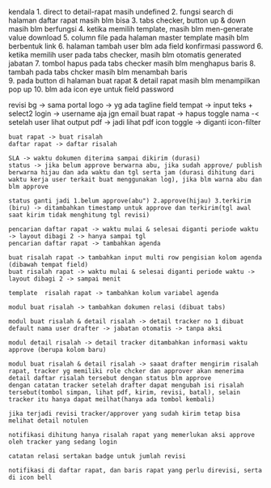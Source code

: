 kendala
	1. direct to detail-rapat masih undefined
	2. fungsi search di halaman daftar rapat masih blm bisa
	3. tabs checker, button up & down masih blm berfungsi
	4. ketika memilih template, masih blm men-generate value download
	5. column file pada halaman master template masih blm berbentuk link
	6. halaman tambah user blm ada field konfirmasi password
	6. ketika memilih user pada tabs checker, masih blm otomatis generated jabatan
	7. tombol hapus pada tabs checker masih blm menghapus baris 
	8. tambah pada tabs chcker masih blm menambah baris 	
	9. pada button di halaman buat rapat & detail rapat masih blm menampilkan pop up
	10. blm ada icon eye untuk field password

revisi
	bg -> sama portal
	logo -> yg ada tagline
	field tempat -> input teks + select2
	login -> username aja jgn email
	buat rapat -> hapus toggle
	nama -<  setelah user
	lihat output pdf -> jadi lihat pdf
	icon toggle -> diganti icon-filter

	buat rapat -> buat risalah
	daftar rapat -> daftar risalah
	
	SLA -> waktu dokumen diterima sampai dikirim (durasi)
	status -> jika belum approve berwarna abu, jika sudah approve/ publish berwarna hijau dan ada waktu dan tgl serta jam (durasi dihitung dari waktu kerja user terkait buat menggunakan log), jika blm warna abu dan blm approve
		
	status ganti jadi 1.belum approve(abu") 2.approve(hijau) 3.terkirim (biru) -> ditambahkan timestamp untuk approve dan terkirim(tgl awal saat kirim tidak menghitung tgl revisi)
	
	pencarian daftar rapat -> waktu mulai & selesai diganti periode waktu -> layout dibagi 2 -> hanya sampai tgl
	pencarian daftar rapat -> tambahkan agenda
	
	buat risalah rapat -> tambahkan input multi row pengisian kolom agenda (dibawah tempat field)
	buat risalah rapat -> waktu mulai & selesai diganti periode waktu -> layout dibagi 2 -> sampai menit
	
	template  risalah rapat -> tambahkan kolum variabel agenda
	
	modul buat risalah -> tambahkan dokumen relasi (dibuat tabs)  
	
	modul buat risalah & detail risalah -> detail tracker no 1 dibuat default nama user drafter -> jabatan otomatis -> tanpa aksi
	
	modul detail risalah -> detail tracker ditambahkan informasi waktu approve (berupa kolom baru)
	
	modul buat risalah & detail risalah -> saaat drafter mengirim risalah rapat, tracker yg memiliki role chcker dan approver akan menerima detail daftar risalah tersebut dengan status blm approve
	dengan catatan tracker setelah drafter dapat mengubah isi risalah tersebut(tombol simpan, lihat pdf, kirim, revisi, batal), selain tracker itu hanya dapat meilhat(hanya ada tombol kembali)
	
	jika terjadi revisi tracker/approver yang sudah kirim tetap bisa melihat detail notulen
	
	notifikasi dihitung hanya risalah rapat yang memerlukan aksi approve oleh tracker yang sedang login 
	
	catatan relasi sertakan badge untuk jumlah revisi
	
	notifikasi di daftar rapat, dan baris rapat yang perlu direvisi, serta di icon bell

